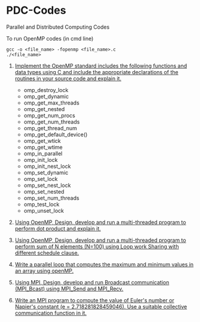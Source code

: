 # PDC-Codes
Parallel and Distributed Computing Codes

To run OpenMP codes (in cmd line)
```
gcc -o <file_name> -fopenmp <file_name>.c
./<file_name>
```

1. [Implement the OpenMP standard includes the following functions and data types using C and include the appropriate declarations of the routines in your source code and explain it.](https://github.com/gagan-gv/PDC-Codes/blob/main/q1.c)
   - omp_destroy_lock 
   - omp_get_dynamic 
   - omp_get_max_threads 
   - omp_get_nested 
   - omp_get_num_procs 
   - omp_get_num_threads 
   - omp_get_thread_num 
   - omp_get_default_device() 
   - omp_get_wtick 
   - omp_get_wtime 
   - omp_in_parallel 
   - omp_init_lock 
   - omp_init_nest_lock 
   - omp_set_dynamic 
   - omp_set_lock 
   - omp_set_nest_lock 
   - omp_set_nested 
   - omp_set_num_threads 
   - omp_test_lock 
   - omp_unset_lock

2. [Using OpenMP, Design, develop and run a multi-threaded program to perform dot product and explain it.](https://github.com/gagan-gv/PDC-Codes/blob/main/q2.c)

3. [Using OpenMP, Design, develop and run a multi-threaded program to perform sum of N elements (N=100) using Loop work Sharing with different schedule clause.](https://github.com/gagan-gv/PDC-Codes/blob/main/q3.c)

4. [Write a parallel loop that computes the maximum and minimum values in an array using openMP.](https://github.com/gagan-gv/PDC-Codes/blob/main/q4.c)

5. [Using MPI, Design, develop and run Broadcast communication (MPI_Bcast) using MPI_Send and MPI_Recv.](https://github.com/gagan-gv/PDC-Codes/blob/main/q5.c)

6. [Write an MPI program to compute the value of Euler's number or Napier's constant (e = 2.718281828459046). Use a suitable collective communication function in it.](https://github.com/gagan-gv/PDC-Codes/blob/main/q6.c)
